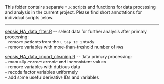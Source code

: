 This folder contains separate `*.R` scripts and functions for data processing and analysis in the current project. Please find short annotations for individual scripts below.  

-----

[sepsis_HA_data_filter.R](sepsis_HA_data_filter.R) -- select data for further analysis after primary processing:  
    - remove patients from the `L_Sep_1C_1` study  
    - remove variables with more-than-treshold number of `NA`s  

[sepsis_HA_data_import_cleaning.R](sepsis_HA_data_import_cleaning.R) -- data primary processing:  
    - manually correct erronic and inconsistent values  
    - remove variables with dubious data  
    - recode factor variables uniformely  
    - add some useful derivative IDs and variables  
